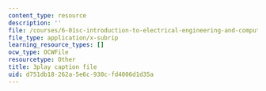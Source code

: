 ```yaml
---
content_type: resource
description: ''
file: /courses/6-01sc-introduction-to-electrical-engineering-and-computer-science-i-spring-2011/d751db18262a5e6c930cfd4006d1d35a_Y9r9dO7KQj4.vtt
file_type: application/x-subrip
learning_resource_types: []
ocw_type: OCWFile
resourcetype: Other
title: 3play caption file
uid: d751db18-262a-5e6c-930c-fd4006d1d35a
---
```

